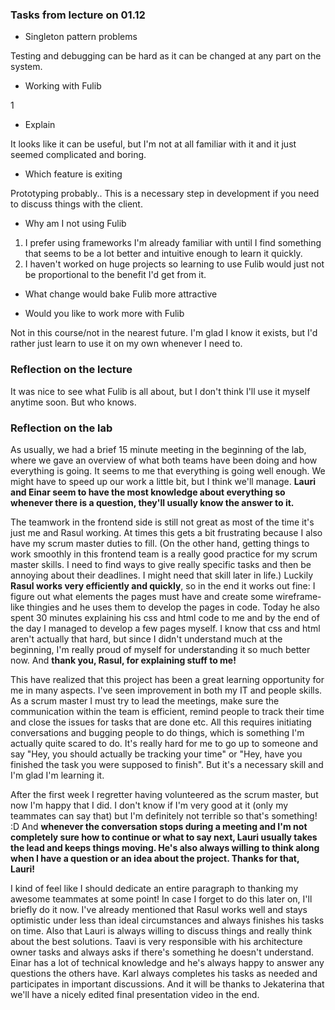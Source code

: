 ### Tasks from lecture on 01.12

* Singleton pattern problems

Testing and debugging can be hard as it can be changed at any part on the system.

* Working with Fulib

1

* Explain

It looks like it can be useful, but I'm not at all familiar with it and it just seemed complicated and boring.

* Which feature is exiting

Prototyping probably.. This is a necessary step in development if you need to discuss things with the client.

* Why am I not using Fulib

1. I prefer using frameworks I'm already familiar with until I find something that seems to be a lot better and intuitive enough to learn it quickly.
2. I haven't worked on huge projects so learning to use Fulib would just not be proportional to the benefit I'd get from it.

* What change would bake Fulib more attractive

* Would you like to work more with Fulib

Not in this course/not in the nearest future. I'm glad I know it exists, but I'd rather just learn to use it on my own whenever I need to.


### Reflection on the lecture

It was nice to see what Fulib is all about, but I don't think I'll use it myself anytime soon. But who knows. 

### Reflection on the lab
As usually, we had a brief 15 minute meeting in the beginning of the lab, where we gave an overview of what both teams have been doing and how everything is going. It seems to me that everything is going well enough. We might have to speed up our work a little bit, but I think we'll manage. **Lauri and Einar seem to have the most knowledge about everything so whenever there is a question, they'll usually know the answer to it.**

The teamwork in the frontend side is still not great as most of the time it's just me and Rasul working. At times this gets a bit frustrating because I also have my scrum master duties to fill. (On the other hand, getting things to work smoothly in this frontend team is a really good practice for my scrum master skills. I need to find ways to give really specific tasks and then be annoying about their deadlines. I might need that skill later in life.) Luckily **Rasul works very efficiently and quickly**, so in the end it works out fine: I figure out what elements the pages must have and create some wireframe-like thingies and he uses them to develop the pages in code. Today he also spent 30 minutes explaining his css and html code to me and by the end of the day I managed to develop a few pages myself. I know that css and html aren't actually that hard, but since I didn't understand much at the beginning, I'm really proud of myself for understanding it so much better now. And **thank you, Rasul, for explaining stuff to me!**

This have realized that this project has been a great learning opportunity for me in many aspects. I've seen improvement in both my IT and people skills. As a scrum master I must try to lead the meetings, make sure the communication within the team is efficient, remind people to track their time and close the issues for tasks that are done etc. All this requires initiating conversations and bugging people to do things, which is something I'm actually quite scared to do. It's really hard for me to go up to someone and say "Hey, you should actually be tracking your time" or "Hey, have you finished the task you were supposed to finish". But it's a necessary skill and I'm glad I'm learning it. 

After the first week I regretter having volunteered as the scrum master, but now I'm happy that I did. I don't know if I'm very good at it (only my teammates can say that) but I'm definitely not terrible so that's something! :D And **whenever the conversation stops during a meeting and I'm not completely sure how to continue or what to say next, Lauri usually takes the lead and keeps things moving. He's also always willing to think along when I have a question or an idea about the project. Thanks for that, Lauri!** 

I kind of feel like I should dedicate an entire paragraph to thanking my awesome teammates at some point! In case I forget to do this later on, I'll briefly do it now. I've already mentioned that Rasul works well and stays optimistic under less than ideal circumstances and always finishes his tasks on time. Also that Lauri is always willing to discuss things and really think about the best solutions. Taavi is very responsible with his architecture owner tasks and always asks if there's something he doesn't understand. Einar has a lot of technical knowledge and he's always happy to answer any questions the others have. Karl always completes his tasks as needed and participates in important discussions. And it will be thanks to Jekaterina that we'll have a nicely edited final presentation video in the end. 


